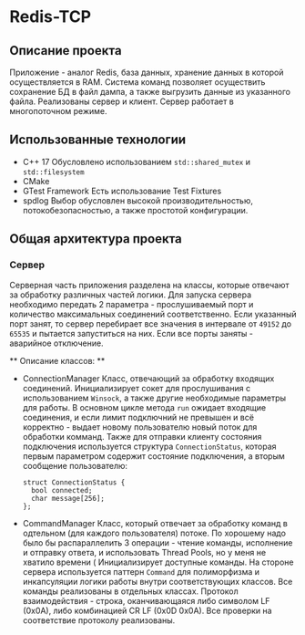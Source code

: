 # Redis-TCP
## Описание проекта
Приложение - аналог Redis, база данных, хранение данных в которой осуществляется в RAM. Система команд позволяет осуществить сохранение БД в файл дампа, а также выгрузить данные из указанного файла. 
Реализованы сервер и клиент. Сервер работает в многопоточном режиме.

## Использованные технологии
* С++ 17
  Обусловлено использованием `std::shared_mutex` и `std::filesystem`
* CMake
* GTest Framework
  Есть использование Test Fixtures
* spdlog
  Выбор обусловлен высокой производительностью, потокобезопасностью, а также простотой конфигурации.

## Общая архитектура проекта
### Сервер
Серверная часть приложения разделена на классы, которые отвечают за обработку различных частей логики.
Для запуска сервера необходимо передать 2 параметра - прослушиваемый порт и количество максимальных соединений соответственно.
Если указанный порт занят, то сервер перебирает все значения в интервале от `49152` до `65535` и пытается запуститься на них.
Если все порты заняты - аварийное отключение.

** Описание классов: **

* ConnectionManager
  Класс, отвечающий за обработку входящих соединений. Инициализирует сокет для прослушивания с использованием `Winsock`, а также другие необходимые параметры для работы.
  В основном цикле метода `run` ожидает входящие соединения, и если лимит подключний не превышен и всё корректно - выдает новому пользователю новый поток для обработки комманд.
  Также для отправки клиенту состояния подключения используется структура `ConnectionStatus`, которая первым параметром содержит состояние подключения, а вторым сообщение пользователю:
  ```
  struct ConnectionStatus {
    bool connected;
    char message[256];
  };
  ```
  
* CommandManager
  Класс, который отвечает за обработку команд в одтельном (для каждого пользователя) потоке.
  По хорошему надо было бы распараллелить 3 операции - чтение команды, исполнение и отправку ответа, и использовать Thread Pools, но у меня не хватило времени (
  Инициализирует доступные команды. На стороне сервера используется паттерн `Command` для полиморфизма и инкапсуляции логики работы внутри соответствующих классов.
  Все команды реализованы в отдельных классах.
  Протокол взаимодействия - строка, оканчивающаяся либо символом LF (0x0A), либо комбинацией CR LF (0x0D 0x0A). Все проверки на соответствие протоколу реализованы.

